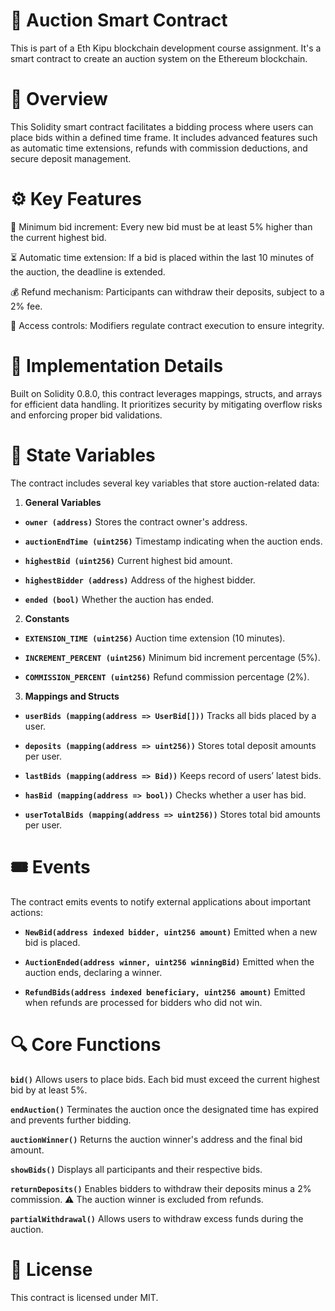# 📜 Auction Smart Contract
This is part of a Eth Kipu blockchain development course assignment. It's a smart contract to create an auction system on the Ethereum blockchain.

# 📝 Overview

This Solidity smart contract facilitates a bidding process where users can place bids within a defined time frame. It includes advanced features such as automatic time extensions, refunds with commission deductions, and secure deposit management.

# ⚙️ Key Features

📌 Minimum bid increment: Every new bid must be at least 5% higher than the current highest bid.

⏳ Automatic time extension: If a bid is placed within the last 10 minutes of the auction, the deadline is extended.

💰 Refund mechanism: Participants can withdraw their deposits, subject to a 2% fee.

🔐 Access controls: Modifiers regulate contract execution to ensure integrity.

# 🚀 Implementation Details

Built on Solidity 0.8.0, this contract leverages mappings, structs, and arrays for efficient data handling. It prioritizes security by mitigating overflow risks and enforcing proper bid validations.

# 🔄 State Variables

The contract includes several key variables that store auction-related data:

1. **General Variables**
- **`owner (address)`** Stores the contract owner's address.

- **`auctionEndTime (uint256)`** Timestamp indicating when the auction ends.

- **`highestBid (uint256)`** Current highest bid amount.

- **`highestBidder (address)`** Address of the highest bidder.

- **`ended (bool)`** Whether the auction has ended.

2. **Constants**
- **`EXTENSION_TIME (uint256)`** Auction time extension (10 minutes).

- **`INCREMENT_PERCENT (uint256)`** Minimum bid increment percentage (5%).

- **`COMMISSION_PERCENT (uint256)`** Refund commission percentage (2%).

3. **Mappings and Structs**
- **`userBids (mapping(address => UserBid[]))`** Tracks all bids placed by a user.

- **`deposits (mapping(address => uint256))`** Stores total deposit amounts per user.

- **`lastBids (mapping(address => Bid))`** Keeps record of users’ latest bids.

- **`hasBid (mapping(address => bool))`** Checks whether a user has bid.

- **`userTotalBids (mapping(address => uint256))`** Stores total bid amounts per user.

# 🎟️ Events

The contract emits events to notify external applications about important actions:

- **`NewBid(address indexed bidder, uint256 amount)`** Emitted when a new bid is placed.

- **`AuctionEnded(address winner, uint256 winningBid)`** Emitted when the auction ends, declaring a winner.

- **`RefundBids(address indexed beneficiary, uint256 amount)`** Emitted when refunds are processed for bidders who did not win.

# 🔍 Core Functions

**`bid()`**
Allows users to place bids. Each bid must exceed the current highest bid by at least 5%.

**`endAuction()`**
Terminates the auction once the designated time has expired and prevents further bidding.

**`auctionWinner()`**
Returns the auction winner's address and the final bid amount.

**`showBids()`**
Displays all participants and their respective bids.

**`returnDeposits()`**
Enables bidders to withdraw their deposits minus a 2% commission. ⚠️ The auction winner is excluded from refunds.

**`partialWithdrawal()`**
Allows users to withdraw excess funds during the auction.

# 📜 License
This contract is licensed under MIT.
